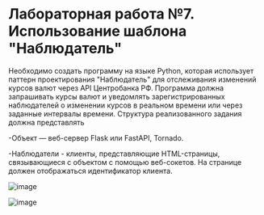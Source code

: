 # Лабораторная работа №7. Использование шаблона "Наблюдатель"
Необходимо создать программу на языке Python, которая использует паттерн проектирования "Наблюдатель" для отслеживания изменений курсов валют через API Центробанка РФ. Программа должна запрашивать курсы валют и уведомлять зарегистрированных наблюдателей о изменении курсов в реальном времени или через заданные интервалы времени.
Структура реализованного задания должна представлять

 -Объект — веб-сервер Flask или FastAPI, Tornado.
 
 -Наблюдатели - клиенты, представляющие HTML-страницы, связывающиеся с объектом с помощью веб-сокетов. На странице должен отображаться идентификатор клиента.

![image](https://github.com/user-attachments/assets/07ac9698-7aa0-4bc9-85a2-4753b6a21167)

![image](https://github.com/user-attachments/assets/cd7b6915-ee4e-4d63-9d69-6e342b52cffe)
